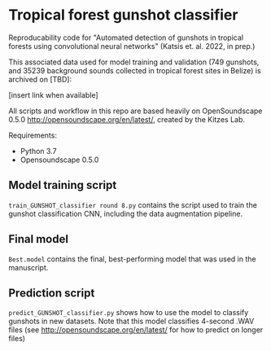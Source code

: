 # Tropical forest gunshot classifier

Reproducability code for "Automated detection of gunshots in tropical forests using convolutional neural networks" (Katsis et. al. 2022, in prep.)

This associated data used for model training and validation (749 gunshots, and 35239 background sounds collected in tropical forest sites in Belize) is archived on [TBD]:

[insert link when available]

All scripts and workflow in this repo are based heavily on OpenSoundscape 0.5.0 http://opensoundscape.org/en/latest/, created by the Kitzes Lab.

Requirements:
- Python 3.7
- Opensoundscape 0.5.0


## Model training script ##
`train_GUNSHOT_classifier round 8.py` contains the script used to train the gunshot classification CNN, including the data augmentation pipeline.

## Final model ##
`Best.model` contains the final, best-performing model that was used in the manuscript.

## Prediction script ##
`predict_GUNSHOT_classifier.py` shows how to use the model to classify gunshots in new datasets. Note that this model classifies 4-second .WAV files (see http://opensoundscape.org/en/latest/ for how to predict on longer files) 

